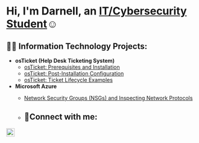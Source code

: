 <h1>Hi, I'm Darnell, an <a href="https://www.linkedin.com/in/darnell-nodarse-5739851b3">IT/Cybersecurity Student</a>☺</h1>

<h2>👨‍💻 Information Technology Projects:</h2>

- <b>osTicket (Help Desk Ticketing System)</b>
  - [osTicket: Prerequisites and Installation](https://github.com/DarnellNodarseIT/ostickets-prereqs)
  - [osTicket: Post-Installation Configuration](https://github.com/DarnellNodarseIT/osticket-post-install-config)
  - [osTicket: Ticket Lifecycle Examples](https://github.com/DarnellNodarseIT/ticket-lifecycle/blob/main/README.md)
- <b>Microsoft Azure</b>
  - [Network Security Groups (NSGs) and Inspecting Network Protocols]()
 
  - <h2>🤳Connect with me:</h2>

[<img align="left" alt="Josh | LinkedIn" width="22px" src="https://cdn.jsdelivr.net/npm/simple-icons@v3/icons/linkedin.svg" />][linkedin]

 [linkedin]: https://www.linkedin.com/in/darnell-nodarse-5739851b3
